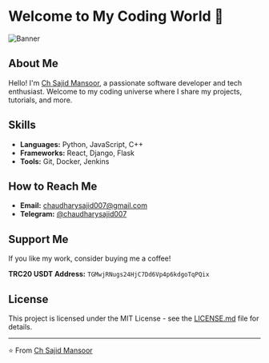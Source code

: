 # Welcome to My Coding World 🌟

![Banner](https://graph.org/file/9f30646875314861e9fa2.jpg)

## About Me

Hello! I'm [Ch Sajid Mansoor](https://github.com/chaudharysajid007), a passionate software developer and tech enthusiast. Welcome to my coding universe where I share my projects, tutorials, and more.

## Skills

- **Languages:** Python, JavaScript, C++
- **Frameworks:** React, Django, Flask
- **Tools:** Git, Docker, Jenkins

## How to Reach Me

- **Email:** chaudharysajid007@gmail.com
- **Telegram:** [@chaudharysajid007](https://t.me/chaudharysajid007)

## Support Me

If you like my work, consider buying me a coffee!

**TRC20 USDT Address:**
`TGMwjRNugs24HjC7Dd6Vp4p6kdgoTqPQix`

## License

This project is licensed under the MIT License - see the [LICENSE.md](LICENSE.md) file for details.

---

⭐️ From [Ch Sajid Mansoor](https://github.com/chaudharysajid007)
